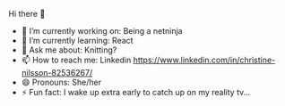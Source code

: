 Hi there 👋



- 🔭 I’m currently working on: Being a netninja
- 🌱 I’m currently learning: React
- 💬 Ask me about: Knitting?
- 📫 How to reach me: Linkedin https://www.linkedin.com/in/christine-nilsson-82536267/
- 😄 Pronouns: She/her
- ⚡ Fun fact: I wake up extra early to catch up on my reality tv... 

